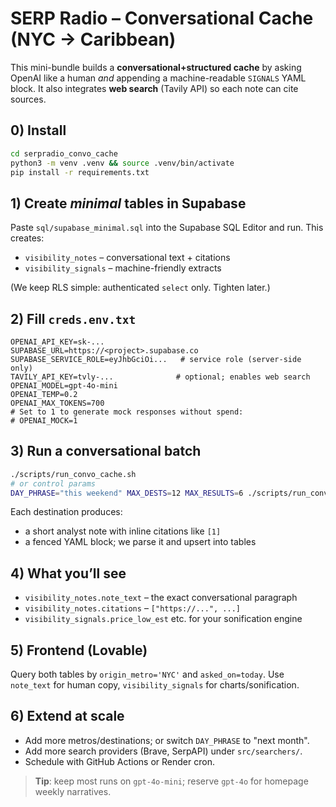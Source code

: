 # SERP Radio – Conversational Cache (NYC → Caribbean)

This mini-bundle builds a **conversational+structured cache** by asking OpenAI like a human *and* appending a machine-readable `SIGNALS` YAML block. It also integrates **web search** (Tavily API) so each note can cite sources.

## 0) Install

```bash
cd serpradio_convo_cache
python3 -m venv .venv && source .venv/bin/activate
pip install -r requirements.txt
```

## 1) Create *minimal* tables in Supabase

Paste `sql/supabase_minimal.sql` into the Supabase SQL Editor and run.
This creates:

- `visibility_notes` – conversational text + citations
- `visibility_signals` – machine-friendly extracts

(We keep RLS simple: authenticated `select` only. Tighten later.)

## 2) Fill `creds.env.txt`

```
OPENAI_API_KEY=sk-...
SUPABASE_URL=https://<project>.supabase.co
SUPABASE_SERVICE_ROLE=eyJhbGciOi...   # service role (server-side only)
TAVILY_API_KEY=tvly-...              # optional; enables web search
OPENAI_MODEL=gpt-4o-mini
OPENAI_TEMP=0.2
OPENAI_MAX_TOKENS=700
# Set to 1 to generate mock responses without spend:
# OPENAI_MOCK=1
```

## 3) Run a conversational batch

```bash
./scripts/run_convo_cache.sh
# or control params
DAY_PHRASE="this weekend" MAX_DESTS=12 MAX_RESULTS=6 ./scripts/run_convo_cache.sh
```

Each destination produces:
- a short analyst note with inline citations like `[1]`
- a fenced YAML block; we parse it and upsert into tables

## 4) What you’ll see

- `visibility_notes.note_text` – the exact conversational paragraph
- `visibility_notes.citations` – `["https://...", ...]`
- `visibility_signals.price_low_est` etc. for your sonification engine

## 5) Frontend (Lovable)

Query both tables by `origin_metro='NYC'` and `asked_on=today`.
Use `note_text` for human copy, `visibility_signals` for charts/sonification.

## 6) Extend at scale

- Add more metros/destinations; or switch `DAY_PHRASE` to "next month".
- Add more search providers (Brave, SerpAPI) under `src/searchers/`.
- Schedule with GitHub Actions or Render cron.

> **Tip**: keep most runs on `gpt-4o-mini`; reserve `gpt-4o` for homepage weekly narratives.
